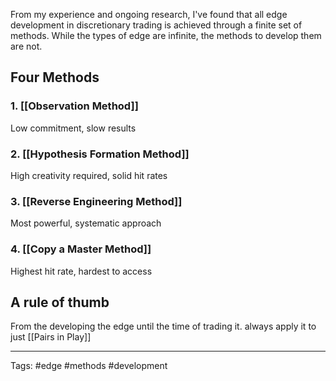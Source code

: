 From my experience and ongoing research, I've found that all edge development in discretionary trading is achieved through a finite set of methods. While the types of edge are infinite, the methods to develop them are not.


## Four Methods

### 1. [[Observation Method]]
Low commitment, slow results

### 2. [[Hypothesis Formation Method]]
High creativity required, solid hit rates

### 3. [[Reverse Engineering Method]]
Most powerful, systematic approach

### 4. [[Copy a Master Method]]
Highest hit rate, hardest to access


## A rule of thumb
From the developing the edge until the time of trading it. always apply it to just [[Pairs in Play]]



---
Tags: #edge #methods #development